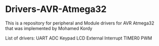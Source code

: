 # Drivers-AVR-Atmega32
This is a repository for peripheral and Module drivers for AVR Atmega32 that was implemented by Mohamed Kordy 

List of drivers:
UART
ADC
Keypad
LCD
External Interrupt
TIMER0
PWM
